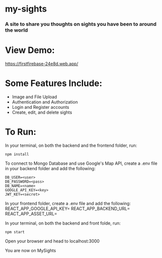# my-sights
### A site to share you thoughts on sights you have been to around the world

# View Demo:
https://firstfirebase-24e8d.web.app/

# Some Features Include:
* Image and File Upload
* Authentication and Authorization
* Login and Register accounts
* Create, edit, and delete sights

# To Run:

In your terminal, on both the backend and the frontend folder, run:

```
npm install
```

To connect to Mongo Database and use Google's Map API, create a .env file in your backend folder and add the following:
```
DB_USER=<user>
DB_PASSWORD=<pass>
DB_NAME=<name>
GOOGLE_API_KEY=<key>
JWT_KEY=<secret>
```

In your frontend folder, create a .env file and add the following:
REACT_APP_GOOGLE_API_KEY=<key>
REACT_APP_BACKEND_URL=<url>
REACT_APP_ASSET_URL=<url>

In your terminal, on both the backend and front folde, run:

```
npm start
```

Open your browser and head to localhost:3000

You are now on MySights

